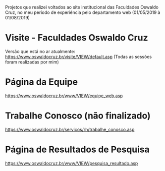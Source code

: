 Projetos que realizei voltados ao site institucional das Faculdades Oswaldo Cruz, no meu período de experiência pelo departamento web (01/05/2019 à 01/08/2019)

# Visite - Faculdades Oswaldo Cruz

Versão que está no ar atualmente: https://www.oswaldocruz.br/visite/VIEW/default.asp (Todas as sessões foram realizadas por mim)

# Página da Equipe

https://www.oswaldocruz.br/www/VIEW/equipe_web.asp

# Trabalhe Conosco (não finalizado)

https://www.oswaldocruz.br/servicos/rh/trabalhe_conosco.asp

# Página de Resultados de Pesquisa

https://www.oswaldocruz.br/www/VIEW/pesquisa_resultado.asp

